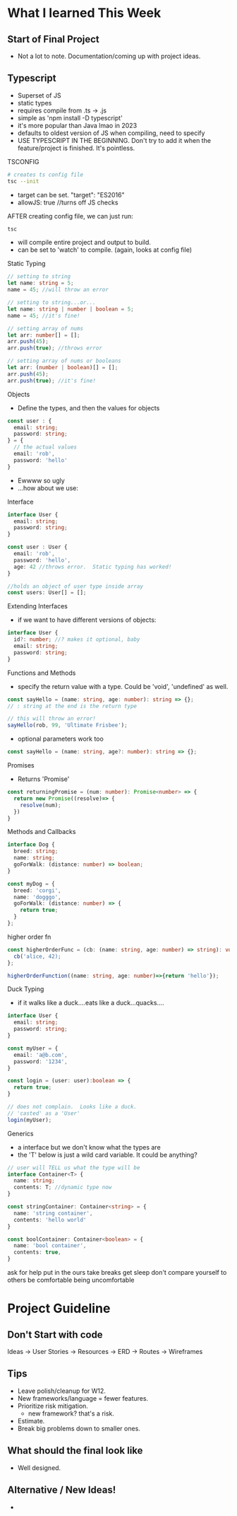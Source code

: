 # What I learned This Week

## Start of Final Project

* Not a lot to note.  Documentation/coming up with project ideas.

## Typescript

* Superset of JS
* static types
* requires compile from .ts -> .js
* simple as 'npm install -D typescript'
* it's more popular than Java lmao in 2023
* defaults to oldest version of JS when compiling, need to specify
* USE TYPESCRIPT IN THE BEGINNING.  Don't try to add it when the feature/project is finished.  It's pointless.

TSCONFIG

```bash
# creates ts config file
tsc --init
```

* target can be set. "target": "ES2016"
* allowJS: true //turns off JS checks

AFTER creating config file, we can just run:

```bash
tsc
```
* will compile entire project and output to build.
* can be set to 'watch' to compile.  (again, looks at config file)

Static Typing

```ts
// setting to string
let name: string = 5;
name = 45; //will throw an error
```

```ts
// setting to string...or...
let name: string | number | boolean = 5;
name = 45; //it's fine!
```

```ts
// setting array of nums
let arr: number[] = [];
arr.push(45);
arr.push(true); //throws error
```

```ts
// setting array of nums or booleans
let arr: (number | boolean)[] = [];
arr.push(45);
arr.push(true); //it's fine!
```

Objects

* Define the types, and then the values for objects

```ts
const user : {
  email: string;
  password: string;
} = {
  // the actual values
  email: 'rob',
  password: 'hello'
}
```
* Ewwww so ugly
* ...how about we use:

Interface

```ts
interface User {
  email: string;
  password: string;
}

const user : User {
  email: 'rob',
  password: 'hello',
  age: 42 //throws error.  Static typing has worked!
}

//holds an object of user type inside array
const users: User[] = [];
```

Extending Interfaces

* if we want to have different versions of objects:

```ts
interface User {
  id?: number; //? makes it optional, baby
  email: string;
  password: string;
}
```

Functions and Methods

* specify the return value with a type.  Could be 'void', 'undefined' as well.
```ts
const sayHello = (name: string, age: number): string => {};
// : string at the end is the return type

// this will throw an error!
sayHello(rob, 99, 'Ultimate Frisbee');
```

* optional parameters work too
```ts
const sayHello = (name: string, age?: number): string => {};
```

Promises

* Returns 'Promise<type>'

```ts
const returningPromise = (num: number): Promise<number> => {
  return new Promise((resolve)=> {
    resolve(num);
  })
}
```

Methods and Callbacks

```ts
interface Dog {
  breed: string;
  name: string;
  goForWalk: (distance: number) => boolean;
}

const myDog = {
  breed: 'corgi',
  name: 'dogggo',
  goForWalk: (distance: number) => {
    return true;
  }
};
```

higher order fn

```ts
const higherOrderFunc = (cb: (name: string, age: number) => string): void => {
  cb('alice, 42);
};

higherOrderFunction((name: string, age: number)=>{return 'hello'});
```

Duck Typing

* if it walks like a duck....eats like a duck...quacks....

```ts
interface User {
  email: string;
  password: string;
}

const myUser = {
  email: 'a@b.com',
  password: '1234',
}

const login = (user: user):boolean => {
  return true;
}

// does not complain.  Looks like a duck.
// 'casted' as a 'User'
login(myUser);
```

Generics

* a interface but we don't know what the types are
* the 'T' below is just a wild card variable.  It could be anything?
```ts
// user will TELL us what the type will be
interface Container<T> {
  name: string;
  contents: T; //dynamic type now
}

const stringContainer: Container<string> = {
  name: 'string container',
  contents: 'hello world'
}

const boolContainer: Container<boolean> = {
  name: 'bool container',
  contents: true,
}
```

ask for help
put in the ours
take breaks get sleep
don't compare yourself to others
be comfortable being uncomfortable

# Project Guideline

## Don't Start with code

Ideas -> User Stories -> Resources -> ERD -> Routes -> Wireframes

## Tips

* Leave polish/cleanup for W12.
* New frameworks/language = fewer features.
* Prioritize risk mitigation.
  * new framework?  that's a risk.
* Estimate.
* Break big problems down to smaller ones.

## What should the final look like

* Well designed.

## Alternative / New Ideas!

* 